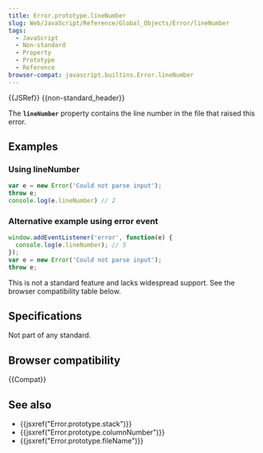 ```yaml
---
title: Error.prototype.lineNumber
slug: Web/JavaScript/Reference/Global_Objects/Error/lineNumber
tags:
  - JavaScript
  - Non-standard
  - Property
  - Prototype
  - Reference
browser-compat: javascript.builtins.Error.lineNumber
---
```

{{JSRef}} {{non-standard_header}}

The **`lineNumber`** property contains the line number in the file that raised
this error.

## Examples

### Using lineNumber

```js
var e = new Error('Could not parse input');
throw e;
console.log(e.lineNumber) // 2
```

### Alternative example using error event

```js
window.addEventListener('error', function(e) {
  console.log(e.lineNumber); // 5
});
var e = new Error('Could not parse input');
throw e;
```

This is not a standard feature and lacks widespread support. See the browser
compatibility table below.

## Specifications

Not part of any standard.

## Browser compatibility

{{Compat}}

## See also

*   {{jsxref("Error.prototype.stack")}}
*   {{jsxref("Error.prototype.columnNumber")}}
*   {{jsxref("Error.prototype.fileName")}}
